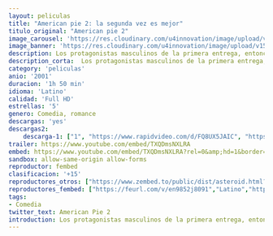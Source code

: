 ```yaml
---
layout: peliculas
title: "American pie 2: la segunda vez es mejor"
titulo_original: "American pie 2"
image_carousel: 'https://res.cloudinary.com/u4innovation/image/upload/v1559522841/pie2-poster-min_a3ujef.jpg'
image_banner: 'https://res.cloudinary.com/u4innovation/image/upload/v1559522841/pie2-banner-min_fpaoen.jpg'
description: Los protagonistas masculinos de la primera entrega, entonces obsesionados por perder la virginidad, se reencuentran en su pueblo natal tras su primer año en la universidad. Ha pasado un año, y Jim, Oz, Kevin y Finch deciden para pasar juntos el verano. Para poder tener independencia y perseguir mujeres, como tradicionalmente acostumbran, aunque sin éxito, deciden alquilar una casa en la playa. Como el alquiler es algo caro deciden invitar también a Stifler, quien además de tener mucho dinero, supuestamente sabe mucho de mujeres, aunque su personalidad es detestable.
description_corta:  Los protagonistas masculinos de la primera entrega, entonces obsesionados por perder la virginidad, se reencuentran en su pueblo natal tras su primer año en la universidad. Ha pasado un año, y Jim, Oz, Kevin y Finch deciden para pasar juntos el verano. Para poder tener independencia y....
category: 'peliculas'
anio: '2001'
duracion: '1h 50 min'
idioma: 'Latino'
calidad: 'Full HD'
estrellas: '5'
genero: Comedia, romance
descargas: 'yes'
descargas2:
    descarga-1: ["1", "https://www.rapidvideo.com/d/FQ8UX5JAIC", "https://www.google.com/s2/favicons?domain=openload.co","OpenLoad","https://res.cloudinary.com/imbriitneysam/image/upload/v1541473684/mexico.png", "Latino", "Full HD"]
trailer: https://www.youtube.com/embed/TXQDmsNXLRA
embed: https://www.youtube.com/embed/TXQDmsNXLRA?rel=0&amp;hd=1&border=0&wmode=opaque&enablejsapi=1&modestbranding=1&controls=1&showinfo=1
sandbox: allow-same-origin allow-forms
reproductor: fembed
clasificacion: '+15'
reproductores_otros: ["https://www.zembed.to/public/dist/asteroid.html?id=0dbe538e080dfc3af8f754ac792a0766&title=American%20Pie%202","Latino","https://mstream.space/1z19m4uvd3ux","Latino"]
reproductores_fembed: ["https://feurl.com/v/en9852j8091","Latino","https://animekao.xyz/v/549yzp8zxvl","Latino"]
tags:
- Comedia
twitter_text: American Pie 2
introduction: Los protagonistas masculinos de la primera entrega, entonces obsesionados por perder la virginidad, se reencuentran en su pueblo natal tras su primer año en la universidad. Ha pasado un año, y Jim, Oz, Kevin y Finch deciden para pasar juntos el verano. Para poder tener independencia y perseguir mujeres, como tradicionalmente acostumbran, aunque sin éxito, deciden alquilar una casa en la playa. Como el alquiler es algo caro deciden invitar también a Stifler, quien además de tener mucho dinero, supuestamente sabe mucho de mujeres, aunque su personalidad es detestable.
---
```












